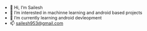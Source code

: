 - 👋 Hi, I’m Sailesh
- 👀 I’m interested in machinne learning and android based projects
- 🌱 I’m currently learning android devleopment
- 📫 sailesh953@gmail.com

<!---
sailesh307/sailesh307 is a ✨ special ✨ repository because its `README.md` (this file) appears on your GitHub profile.
You can click the Preview link to take a look at your changes.
--->
